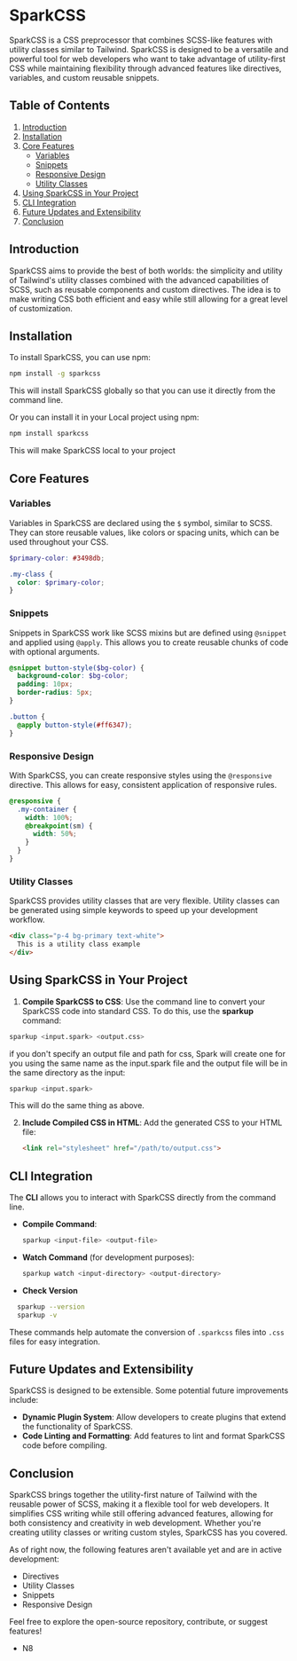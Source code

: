 # SparkCSS

SparkCSS is a CSS preprocessor that combines SCSS-like features with utility classes similar to Tailwind. SparkCSS is designed to be a versatile and powerful tool for web developers who want to take advantage of utility-first CSS while maintaining flexibility through advanced features like directives, variables, and custom reusable snippets.

## Table of Contents
1. [Introduction](#introduction)
2. [Installation](#installation)
3. [Core Features](#core-features)
   - [Variables](#variables)
   - [Snippets](#snippets)
   - [Responsive Design](#responsive-design)
   - [Utility Classes](#utility-classes)
4. [Using SparkCSS in Your Project](#using-sparkcss-in-your-project)
5. [CLI Integration](#cli-integration)
6. [Future Updates and Extensibility](#future-updates-and-extensibility)
7. [Conclusion](#conclusion)

## Introduction
SparkCSS aims to provide the best of both worlds: the simplicity and utility of Tailwind's utility classes combined with the advanced capabilities of SCSS, such as reusable components and custom directives. The idea is to make writing CSS both efficient and easy while still allowing for a great level of customization.

## Installation
To install SparkCSS, you can use npm:

```bash
npm install -g sparkcss
```

This will install SparkCSS globally so that you can use it directly from the command line.

Or you can install it in your Local project using npm:

```bash
npm install sparkcss
```
This will make SparkCSS local to your project


## Core Features

### Variables
Variables in SparkCSS are declared using the `$` symbol, similar to SCSS. They can store reusable values, like colors or spacing units, which can be used throughout your CSS.

```scss
$primary-color: #3498db;

.my-class {
  color: $primary-color;
}
```

### Snippets
Snippets in SparkCSS work like SCSS mixins but are defined using `@snippet` and applied using `@apply`. This allows you to create reusable chunks of code with optional arguments.

```scss
@snippet button-style($bg-color) {
  background-color: $bg-color;
  padding: 10px;
  border-radius: 5px;
}

.button {
  @apply button-style(#ff6347);
}
```

### Responsive Design
With SparkCSS, you can create responsive styles using the `@responsive` directive. This allows for easy, consistent application of responsive rules.

```scss
@responsive {
  .my-container {
    width: 100%;
    @breakpoint(sm) {
      width: 50%;
    }
  }
}
```

### Utility Classes
SparkCSS provides utility classes that are very flexible. Utility classes can be generated using simple keywords to speed up your development workflow.

```html
<div class="p-4 bg-primary text-white">
  This is a utility class example
</div>
```


## Using SparkCSS in Your Project

1. **Compile SparkCSS to CSS**: Use the command line to convert your SparkCSS code into standard CSS. To do this, use the **sparkup** command:

  ```bash
  sparkup <input.spark> <output.css>
  ```

if you don't specify an output file and path for css, Spark will create one for you using the same name as the input.spark file and the output file will be in the same directory as the input: 

   ```bash
   sparkup <input.spark>
   ```

This will do the same thing as above. 


2. **Include Compiled CSS in HTML**: Add the generated CSS to your HTML file:

   ```html
   <link rel="stylesheet" href="/path/to/output.css">
   ```

## CLI Integration
The **CLI** allows you to interact with SparkCSS directly from the command line.

- **Compile Command**:
  ```bash
  sparkup <input-file> <output-file>
  ```
- **Watch Command** (for development purposes):
  ```bash
  sparkup watch <input-directory> <output-directory>
  ```

- **Check Version**
```bash
  sparkup --version
  sparkup -v
  ```

These commands help automate the conversion of `.sparkcss` files into `.css` files for easy integration.


## Future Updates and Extensibility
SparkCSS is designed to be extensible. Some potential future improvements include:
- **Dynamic Plugin System**: Allow developers to create plugins that extend the functionality of SparkCSS.
- **Code Linting and Formatting**: Add features to lint and format SparkCSS code before compiling.


## Conclusion
SparkCSS brings together the utility-first nature of Tailwind with the reusable power of SCSS, making it a flexible tool for web developers. It simplifies CSS writing while still offering advanced features, allowing for both consistency and creativity in web development. Whether you're creating utility classes or writing custom styles, SparkCSS has you covered.

As of right now, the following features aren't available yet and are in active development:

- Directives
- Utility Classes
- Snippets
- Responsive Design

Feel free to explore the open-source repository, contribute, or suggest features! 
- N8
